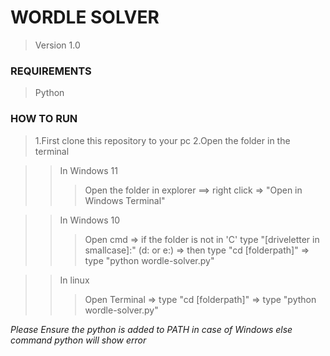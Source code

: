 # WORDLE SOLVER

>Version 1.0

### REQUIREMENTS

>Python

### HOW TO RUN

>1.First clone this repository to your pc
>2.Open the folder in the terminal

>> In Windows 11
>>>Open the folder in explorer ==> right click => "Open in Windows Terminal"

>> In Windows 10
>>>Open cmd => if the folder is not in 'C' type "[driveletter in smallcase]:" (d: or e:) => then type "cd [folderpath]" => type "python wordle-solver.py"

>> In linux
>>>Open Terminal => type "cd [folderpath]" => type "python wordle-solver.py"

*Please Ensure the python is added to PATH in case of Windows else command python will show error*